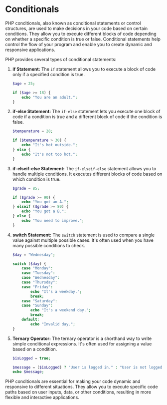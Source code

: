 # Conditionals
PHP conditionals, also known as conditional statements or control structures, are used to make decisions in your code based on certain conditions. They allow you to execute different blocks of code depending on whether a specific condition is true or false. Conditional statements help control the flow of your program and enable you to create dynamic and responsive applications.

PHP provides several types of conditional statements:

1. **if Statement:**
   The `if` statement allows you to execute a block of code only if a specified condition is true.

   ```php
   $age = 25;
   
   if ($age >= 18) {
       echo "You are an adult.";
   }
   ```

2. **if-else Statement:**
   The `if-else` statement lets you execute one block of code if a condition is true and a different block of code if the condition is false.

   ```php
   $temperature = 28;
   
   if ($temperature > 30) {
       echo "It's hot outside.";
   } else {
       echo "It's not too hot.";
   }
   ```

3. **if-elseif-else Statement:**
   The `if-elseif-else` statement allows you to handle multiple conditions. It executes different blocks of code based on which condition is true.

   ```php
   $grade = 85;
   
   if ($grade >= 90) {
       echo "You got an A.";
   } elseif ($grade >= 80) {
       echo "You got a B.";
   } else {
       echo "You need to improve.";
   }
   ```

4. **switch Statement:**
   The `switch` statement is used to compare a single value against multiple possible cases. It's often used when you have many possible conditions to check.

   ```php
   $day = "Wednesday";
   
   switch ($day) {
       case "Monday":
       case "Tuesday":
       case "Wednesday":
       case "Thursday":
       case "Friday":
           echo "It's a weekday.";
           break;
       case "Saturday":
       case "Sunday":
           echo "It's a weekend day.";
           break;
       default:
           echo "Invalid day.";
   }
   ```

5. **Ternary Operator:**
   The ternary operator is a shorthand way to write simple conditional expressions. It's often used for assigning a value based on a condition.

   ```php
   $isLogged = true;
   
   $message = ($isLogged) ? "User is logged in." : "User is not logged in.";
   echo $message;
   ```

PHP conditionals are essential for making your code dynamic and responsive to different situations. They allow you to execute specific code paths based on user inputs, data, or other conditions, resulting in more flexible and interactive applications.